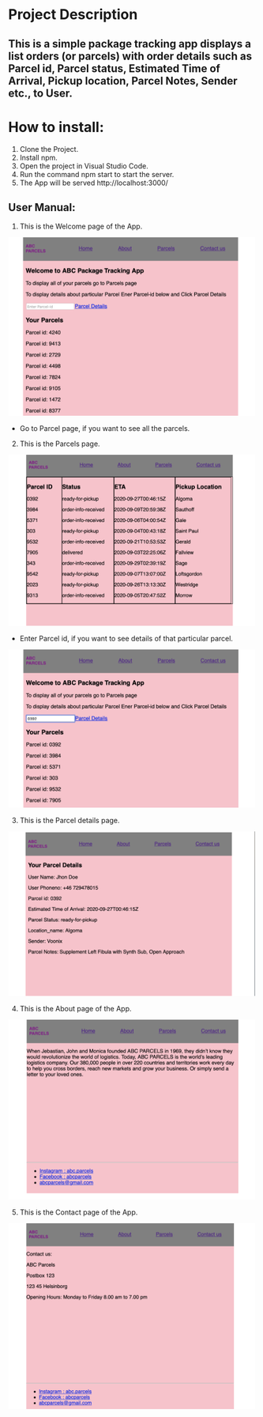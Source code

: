 # Project Description

## This is a simple package tracking app displays a list orders (or parcels) with order details such as Parcel id, Parcel status, Estimated Time of Arrival, Pickup location, Parcel Notes, Sender etc., to User.

# How to install:

1. Clone the Project.
2. Install npm.
3. Open the project in Visual Studio Code.
4. Run the command npm start to start the server.
5. The App will be served http://localhost:3000/

## User Manual:

1. This is the Welcome page of the App.

<img src = "Docs/Screenshot 2020-11-08 at 17.03.12.png" width = "500">


- Go to Parcel page, if you want to see all the parcels.
2. This is the Parcels page.
<img src = "Docs/Screenshot 2020-11-08 at 17.04.18.png" width = "500">

- Enter Parcel id, if you want to see details of that particular parcel. 
<img src = "Docs/Screenshot 2020-11-08 at 17.03.42.png" width = "500">

3. This is the Parcel details page.
<img src = "Docs/Screenshot 2020-11-08 at 17.03.55.png" width = "500">

4. This is the About page of the App.

<img src = "Docs/Screenshot 2020-11-08 at 17.04.08.png" width = "500">

5. This is the Contact page of the App.
<img src = "Docs/Screenshot 2020-11-08 at 17.04.26.png" width = "500">
